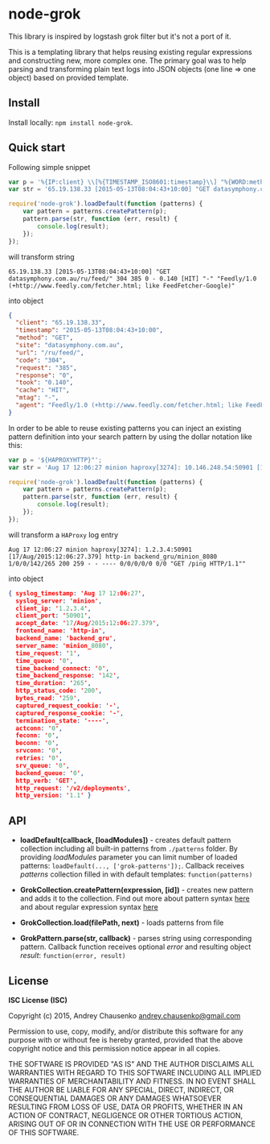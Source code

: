 # node-grok

This library is inspired by logstash grok filter but it's not a port of it.

This is a templating library that helps reusing existing regular expressions and constructing new, more complex one. The primary goal was to help parsing and transforming plain text logs into JSON objects (one line => one object) based on provided template. 

## Install
Install locally: `npm install node-grok`.

## Quick start
Following simple snippet
```javascript
var p = '%{IP:client} \\[%{TIMESTAMP_ISO8601:timestamp}\\] "%{WORD:method} %{URIHOST:site}%{URIPATHPARAM:url}" %{INT:code} %{INT:request} %{INT:response} - %{NUMBER:took} \\[%{DATA:cache}\\] "%{DATA:mtag}" "%{DATA:agent}"';
var str = '65.19.138.33 [2015-05-13T08:04:43+10:00] "GET datasymphony.com.au/ru/feed/" 304 385 0 - 0.140 [HIT] "-" "Feedly/1.0 (+http://www.feedly.com/fetcher.html; like FeedFetcher-Google)"';

require('node-grok').loadDefault(function (patterns) {
    var pattern = patterns.createPattern(p);
    pattern.parse(str, function (err, result) {
        console.log(result);
    });
});
```
will transform string
```
65.19.138.33 [2015-05-13T08:04:43+10:00] "GET datasymphony.com.au/ru/feed/" 304 385 0 - 0.140 [HIT] "-" "Feedly/1.0 (+http://www.feedly.com/fetcher.html; like FeedFetcher-Google)"
```
into object
```json
{
  "client": "65.19.138.33",
  "timestamp": "2015-05-13T08:04:43+10:00",
  "method": "GET",
  "site": "datasymphony.com.au",
  "url": "/ru/feed/",
  "code": "304",
  "request": "385",
  "response": "0",
  "took": "0.140",
  "cache": "HIT",
  "mtag": "-",
  "agent": "Feedly/1.0 (+http://www.feedly.com/fetcher.html; like FeedFetcher-Google)" 
}
```

In order to be able to reuse existing patterns you can inject an existing pattern definition into your search pattern by using the dollar notation like this:
```javascript
var p = '${HAPROXYHTTP}"';
var str = 'Aug 17 12:06:27 minion haproxy[3274]: 10.146.248.54:50901 [17/Aug/2015:12:06:27.379] http-in backend_gru/minion_8080 1/0/0/142/265 200 259 - - ---- 0/0/0/0/0 0/0 "GET /ping HTTP/1.1"';

require('node-grok').loadDefault(function (patterns) {
    var pattern = patterns.createPattern(p);
    pattern.parse(str, function (err, result) {
        console.log(result);
    });
});
```
will transform a `HAProxy` log entry
```
Aug 17 12:06:27 minion haproxy[3274]: 1.2.3.4:50901 [17/Aug/2015:12:06:27.379] http-in backend_gru/minion_8080 1/0/0/142/265 200 259 - - ---- 0/0/0/0/0 0/0 "GET /ping HTTP/1.1""
```
into object
```json
{ syslog_timestamp: 'Aug 17 12:06:27',
  syslog_server: 'minion',
  client_ip: '1.2.3.4',
  client_port: '50901',
  accept_date: '17/Aug/2015:12:06:27.379',
  frontend_name: 'http-in',
  backend_name: 'backend_gru',
  server_name: 'minion_8080',
  time_request: '1',
  time_queue: '0',
  time_backend_connect: '0',
  time_backend_response: '142',
  time_duration: '265',
  http_status_code: '200',
  bytes_read: '259',
  captured_request_cookie: '-',
  captured_response_cookie: '-',
  termination_state: '----',
  actconn: '0',
  feconn: '0',
  beconn: '0',
  srvconn: '0',
  retries: '0',
  srv_queue: '0',
  backend_queue: '0',
  http_verb: 'GET',
  http_request: '/v2/deployments',
  http_version: '1.1' }
```

## API
* **loadDefault(callback, [loadModules])** - creates default pattern collection including all built-in patterns from `./patterns` folder. By providing *loadModules* parameter you can limit number of loaded patterns: `loadDefault(..., ['grok-patterns']);`. Callback receives *patterns* collection filled in with default templates: `function(patterns)`

* **GrokCollection.createPattern(expression, [id])** - creates new pattern and adds it to the collection. Find out more about pattern syntax [here](http://logstash.net/docs/1.4.2/filters/grok) and about regular expression syntax [here](http://www.geocities.jp/kosako3/oniguruma/doc/RE.txt)

* **GrokCollection.load(filePath, next)** - loads patterns from file

* **GrokPattern.parse(str, callback)** - parses string using corresponding pattern. Callback function receives optional *error* and resulting object *result*: `function(error, result)`

## License 
**ISC License (ISC)**

Copyright (c) 2015, Andrey Chausenko <andrey.chausenko@gmail.com>

Permission to use, copy, modify, and/or distribute this software for any
purpose with or without fee is hereby granted, provided that the above
copyright notice and this permission notice appear in all copies.

THE SOFTWARE IS PROVIDED "AS IS" AND THE AUTHOR DISCLAIMS ALL WARRANTIES
WITH REGARD TO THIS SOFTWARE INCLUDING ALL IMPLIED WARRANTIES OF
MERCHANTABILITY AND FITNESS. IN NO EVENT SHALL THE AUTHOR BE LIABLE FOR
ANY SPECIAL, DIRECT, INDIRECT, OR CONSEQUENTIAL DAMAGES OR ANY DAMAGES
WHATSOEVER RESULTING FROM LOSS OF USE, DATA OR PROFITS, WHETHER IN AN
ACTION OF CONTRACT, NEGLIGENCE OR OTHER TORTIOUS ACTION, ARISING OUT OF
OR IN CONNECTION WITH THE USE OR PERFORMANCE OF THIS SOFTWARE.
